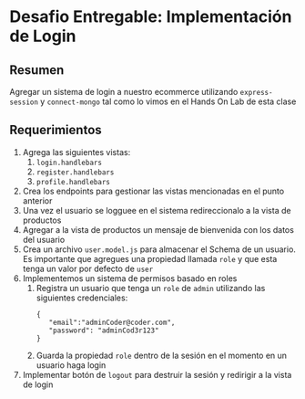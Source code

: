 # Desafio Entregable: Implementación de Login

## Resumen

Agregar un sistema de login a nuestro ecommerce utilizando `express-session` y `connect-mongo` tal como lo vimos en el Hands On Lab de esta clase

## Requerimientos

1. Agrega las siguientes vistas:
   1. `login.handlebars`
   2. `register.handlebars`
   3. `profile.handlebars`
2. Crea los endpoints para gestionar las vistas mencionadas en el punto anterior
3. Una vez el usuario se logguee en el sistema redireccionalo a la vista de productos
4. Agregar a la vista de productos un mensaje de bienvenida con los datos del usuario
5. Crea un archivo `user.model.js` para almacenar el Schema de un usuario. Es importante que agregues una propiedad llamada `role` y que esta tenga un valor por defecto de `user`
6. Implementemos un sistema de permisos basado en roles
   1. Registra un usuario que tenga un `role` de `admin` utilizando las siguientes credenciales:
      ```
      {
         "email":"adminCoder@coder.com",
         "password": "adminCod3r123"
      }
      ```
   2. Guarda la propiedad `role` dentro de la sesión en el momento en un usuario haga login
7. Implementar botón de `logout` para destruir la sesión y redirigir a la vista de login
